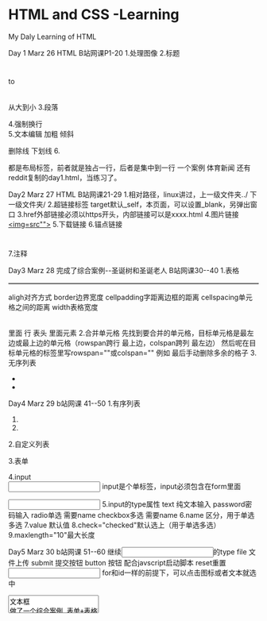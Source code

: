 # HTML and CSS -Learning
My Daly Learning of HTML

Day 1 Marz 26 HTML B站网课P1-20
1.处理图像<img src="" title="" alt="" width="" height="" border=""/>
2.标题<h1></h1> to <h6></h6> 从大到小
3.段落<p></p>
4.强制换行<br />
5.文本编辑
  加粗 <strong></strong>
  倾斜 <em></em>
  
  删除线 <del></del>
  下划线 <ins></ins>
6.<div></div> <span></span>都是布局标签，前者就是独占一行，后者是集中到一行
一个案例 体育新闻 还有reddit复制的day1.html，当练习了。

Day2 Marz 27 HTML B站网课21-29
1.相对路径，linux讲过，上一级文件夹../ 下一级文件夹/
2.超链接标签<a href="" target=""></a> target默认_self，本页面，可以设置_blank，另弹出窗口
3.href外部链接必须以https开头，内部链接可以是xxxx.html
4.图片链接<a href="" target=""><img=src""></a>
5.下载链接<a href="xxx.zip"></a>
6.锚点链接<a href="#A"></a> <h1 id="A"></h1>
7.注释 <!--我是注释-->

Day3 Marz 28
完成了综合案例--圣诞树和圣诞老人
B站网课30--40
1.表格
<table align="center/left/right" border="1" cellpadding="20" cellspacing="0" width="1000"></table>
aligh对齐方式 border边界宽度 cellpadding字距离边框的距离 cellspacing单元格之间的距离 width表格宽度
<table></table>里面<thead></thead> <tbody></tbody>
行<tr></tr> 表头<th></th> 里面元素<td></td>
2.合并单元格
先找到要合并的单元格，目标单元格是最左边或最上边的单元格（rowspan跨行 最上边，colspan跨列 最左边）
然后呢在目标单元格的标签里写rowspan=""或colspan="" 例如<td rowapan="2"></td>
最后手动删除多余的格子
3.无序列表
<ul>
  <li></li>
  <li></li>
</ul>

Day4 Marz 29 b站网课 41--50
1.有序列表
<ol>
  <li></li>
  <li></li>
</ol>
2.自定义列表
<dl>
  <dt></dt>
  <dd></dd>
  <dd></dd>
</dl>
3.表单
<form></form>
4.input
<form>
  <input> input是个单标签，input必须包含在form里面
</form>
<input type="" name="" value="" checked="" maxlength="">
5.input的type属性
text 纯文本输入
password密码输入
radio单选 需要name
checkbox多选 需要name
6.name 区分，用于单选多选
7.value 默认值
8.check="checked"默认选上（用于单选多选）
9.maxlength="10"最大长度

Day5 Marz 30 b站网课 51--60
继续<input>的type
file 文件上传
submit 提交按钮
button 按钮 配合javscript启动脚本
reset重置
<label for=""><input id=""></label> for和id一样的前提下，可以点击图标或者文本就选中
<textarea>文本框
做了一个综合案例 表单+表格+列表
html完结 明天css

Day6 CSS第一天 b站网课 61--70
选择器
标签选择器
p {
  attributes
}
类选择器
一定不要忘记点"."
<style>
  .red{
    background-color: red;
  }
</style>
<body>
  <div class="red">jjj</div>
</body>
id选择器
<style>
  #red{
    background-color: red;
  }
</style>
<body>
  <div id="red">jjj</div>
</body>
实际开发中，设计样式用类多，id一般用于和js一起使用

Day7 April 1st
CSS b站网课 71-80， 310 remain
1.通配符选择器
*{
  Attributes
}
这个选择器能把所有的标签选中，包括html，body，div，p等
2.CSS字体属性
字体库 font-family 
字体大小 font-size 注意px
字体样式 font-style italic意大利斜体 normal正体
字体粗细 font-weight 没有单位
font连写：style weight size family 注意顺序，可以一行解决，不过初学者还是算了 慢慢来 欲速则不达
3.CSS文本装饰
color：预设置颜色 十六进制 rgb
十六进制-#001100 from PS
rgb 最方便
预设置也很简单
文本对齐：text-align：left/right/center
装饰文本: text-decoration: none/ underline/ overline/ linethrough
none可以删除下划线，主要用于链接
underline主要用于突出

Day 8 April 2 B网课 81--100 CSS
1.CSS文本缩进 text-indent:20px or 2em
2.行间距 ；line height：20px emmt简写lh20px
3.CSS引入方式 三种 在此不多赘述
值得一提的是 若把CSS分文件编写，<link rel="stylesheet" href="my.css">直接link+tab自动出来，不用记
4.Chrome调试工具 cmd+opt+J element 右上角
5.Emmet语法 多敲就会了
6.复合选择器
子元素选择器   ol li {} 选择所有li
亲儿子选择器，只选择亲的 .nav a{} 只选择.nav下一级的，孙子级别的不选

Day9 April 3 B网课 101--110 CSS
1.并集选择器
div,
p{
  样式语句
}
2.链接伪类选择器
a:link {} 选择所有未被访问的链接
a:visited {} 选择所有访问过的链接
a:hover {} 选择鼠标悬停的链接
a:active {} 选择鼠标按下但还未松开的链接
LVHA的顺序不能乱 最常用的就是给a设置一个样式，给hover设置一个样式
3.:focus伪类选择器
选择有光标的表单元素编辑
input:focus{
  background-color:pink
}
<input type='text'>
4.元素显示模式
块元素<div></div> <p></p> <h></h> <ol></ul>
自己独占一行，高度宽度内边距都可以控制，宽度默认是浏览器宽度100%，是一个盒子，里面可以放行内元素或者块元素
行内元素
<a><span>
一行可以放多个元素，高度宽度不能直接设置，默认宽度就是本身内容的宽度，只能容纳文本或者其他行内元素
行内块元素
<img /> <input /> <td />
一行可以放多个这种元素，可是大小可以控制

Day10 April4 B站网课 111--128 CSS
1.显示模式的转换 Display
行内转块：Display:block;
块转行内：Display:inline;
转化为二者特性兼具的模式：Display:inline-block;
2.单行文字垂直居中的技巧
设定line-height和height相同
3.CSS背景颜色
background-color
4.背景图片
background-image url()
5.背景大小
background-size xxpx xxpx
6.背景位置 
俩坐标 前面是x后面是y 可以用left right top bottom center这种也可以用px 分别指距离左边框和上边框的距离，可以混合
7.背景图片常用于小logo的放置，因为它比较方便控制位置
8.网页大背景直接写在body{}里面
9.背景固定 background-attachment:scroll or fixed 背景图片是否随文字滚动
10.背景色设置半透明：rgba（0，0，0，0.3）最后面的值是透明度，0是透明1是完全不透明，文字不受影响

Day11 April 5 B站网课 129--140 CSS
1.CSS的层叠性，相同选择器针对同一个元素 下面的比上面的优先级高
2.继承性 子标签继承父标签的特性 例如文本颜色 字号 行高等
3.优先级 同一个元素指定多个选择器时 选择器相同执行层叠性  选择器不同  执行优先级根据权重 !important>style行内修改>ID>class>标签>继承，其中继承的权重为0，权重可以叠加，记住那个表格
4.盒子模型-网页布局的核心就是用CSS摆盒子
5.border边框 border: 10px solid red 三个元素 顺序不重要 样式：solid dashed dotted比较常用
6.可以用border-left/right/top/bottom指定某个边的样式如果写在下面某个边的样式，则会覆盖，利用层叠性。

Day12 April 6 B站网课 141--150 CSS
1.border边框合并
border-collapase
2.padding复合写法: 顺序上左下右，只写一个：四周padding一样 写两个，第一个上下第二个左右
3.padding会撑大盒子，（提前声明盒子的宽高的前提下）如果需要测量盒子，宽高减去padding的长度
4.margin 外边距，以一个为基准写，连写顺序和padding一模一样

Day13 April 7 B站网课 151--160 CSS
1.块级盒子水平居中:margin:0 auto;
行内或者行内块：text-align:center;
2.避免外边距塌陷：用于大盒子套小盒子，如果修改小盒子的margin或者padding会影响大盒子，这样的话只能用overflow:hidden
3.消除内外边距，便于排版，建议每次排版前都这样做
*{
    padding:0;
    margin:0;
}
4.PS基本操作 多用就熟了 用于测量图片大小和提取颜色
5. width：100% height同理，用于调整内部盒子大小和外部盒子的某个边同样大

Day14 April 8 B站网课 161--170 CSS
1.listul去掉远点: list-style:none;
2.圆角边框 border-radius:10px; 其中后面是半径 可以用这个做圆形盒子
3.盒子阴影 box-shadow 10px 10px 10px 10px black;
4.文字阴影 text-shadow 同上

Day 15 April 9 B站网课 171--180 CSS
就学了float排版
注意点：
1.浮动元素脱离标准流
2.顶端对齐
3.浮动的元素具有行内块元素特性
做了三个练习
